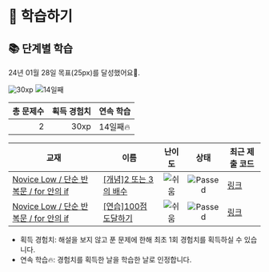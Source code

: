 # 📖 학습하기

## 📚 단계별 학습
24년 01월 28일 목표(25px)를 달성했어요🥳.

![30xp](https://img.shields.io/badge/EXP-30xp-%235cb85c.svg?for-the-badge)
![14일째](https://img.shields.io/badge/연속학습-14일째-%23E34F26.svg?for-the-badge)

|총 문제수|획득 경험치|연속 학습|
|---:|---:|---|
2|30xp|14일째🔥|

|교재|이름|난이도|상태|최근 제출 코드|
|---|---|:---:|:---:|---|
|[Novice Low / 단순 반복문 / for 안의 if](https://www.codetree.ai/missions?missionId=4)|[[개념]2 또는 3의 배수](https://www.codetree.ai/missions/4/problems/multiple-of-2-or-3)|![쉬움][easy]|![Passed][passed]|[링크](https://github.com/SSODADA/codetree-TILs/blob/main/240128/2%20%EB%98%90%EB%8A%94%203%EC%9D%98%20%EB%B0%B0%EC%88%98/multiple-of-2-or-3.cpp)|
|[Novice Low / 단순 반복문 / for 안의 if](https://www.codetree.ai/missions?missionId=4)|[[연습]100점 도달하기](https://www.codetree.ai/missions/4/problems/reach-100-point)|![쉬움][easy]|![Passed][passed]|[링크](https://github.com/SSODADA/codetree-TILs/blob/main/240128/100%EC%A0%90%20%EB%8F%84%EB%8B%AC%ED%95%98%EA%B8%B0/reach-100-point.cpp)|


* 획득 경험치: 해설을 보지 않고 푼 문제에 한해 최초 1회 경험치를 획득하실 수 있습니다.
* 연속 학습🔥: 경험치를 획득한 날을 학습한 날로 인정합니다.










[b5]: https://img.shields.io/badge/Bronze_5-%235D3E31.svg
[b4]: https://img.shields.io/badge/Bronze_4-%235D3E31.svg
[b3]: https://img.shields.io/badge/Bronze_3-%235D3E31.svg
[b2]: https://img.shields.io/badge/Bronze_2-%235D3E31.svg
[b1]: https://img.shields.io/badge/Bronze_1-%235D3E31.svg
[s5]: https://img.shields.io/badge/Silver_5-%23394960.svg
[s4]: https://img.shields.io/badge/Silver_4-%23394960.svg
[s3]: https://img.shields.io/badge/Silver_3-%23394960.svg
[s2]: https://img.shields.io/badge/Silver_2-%23394960.svg
[s1]: https://img.shields.io/badge/Silver_1-%23394960.svg
[g5]: https://img.shields.io/badge/Gold_5-%23FFC433.svg
[g4]: https://img.shields.io/badge/Gold_4-%23FFC433.svg
[g3]: https://img.shields.io/badge/Gold_3-%23FFC433.svg
[g2]: https://img.shields.io/badge/Gold_2-%23FFC433.svg
[g1]: https://img.shields.io/badge/Gold_1-%23FFC433.svg
[p5]: https://img.shields.io/badge/Platinum_5-%2376DDD8.svg
[p4]: https://img.shields.io/badge/Platinum_4-%2376DDD8.svg
[p3]: https://img.shields.io/badge/Platinum_3-%2376DDD8.svg
[p2]: https://img.shields.io/badge/Platinum_2-%2376DDD8.svg
[p1]: https://img.shields.io/badge/Platinum_1-%2376DDD8.svg
[passed]: https://img.shields.io/badge/Passed-%23009D27.svg
[failed]: https://img.shields.io/badge/Failed-%23D24D57.svg
[easy]: https://img.shields.io/badge/쉬움-%235cb85c.svg?for-the-badge
[medium]: https://img.shields.io/badge/보통-%23FFC433.svg?for-the-badge
[hard]: https://img.shields.io/badge/어려움-%23D24D57.svg?for-the-badge